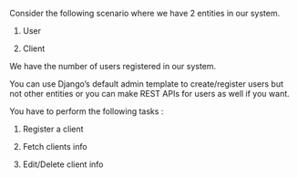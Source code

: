 Consider the following scenario where we have 2 entities in our system.

1. User

2. Client



 

We have the number of users registered in our system.

You can use Django’s default admin template to create/register users but not other entities or you can make REST APIs for users as well if you want.

 

You have to perform the following tasks :

1. Register a client

2. Fetch clients info

3. Edit/Delete client info
